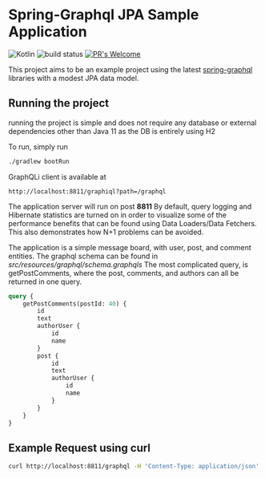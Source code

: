 # Spring-Graphql JPA Sample Application

![Kotlin](https://img.shields.io/badge/kotlin-%230095D5.svg?style=for-the-badge&logo=kotlin&logoColor=white)
![build status](https://github.com/Neuman968/spring-graphql-messageboard/actions/workflows/ci.yml/badge.svg) [![PR's Welcome](https://img.shields.io/badge/PRs-welcome-brightgreen.svg?style=flat)](http://makeapullrequest.com)

 This project aims to be an example project using the latest [spring-graphql](https://github.com/spring-projects/spring-graphql) libraries with a modest JPA data model.
 
## Running the project

running the project is simple and does not require any database or external dependencies other than Java 11
 as the DB is entirely using H2

To run, simply run 

```bash
./gradlew bootRun
```

GraphQLi client is available at 

`http://localhost:8811/graphiql?path=/graphql`

The application server will run on post **8811** 
By default, query logging and Hibernate statistics are turned on in order to visualize some of the performance benefits that
can be found using Data Loaders/Data Fetchers. This also demonstrates how N+1 problems can be avoided.

The application is a simple message board, with user, post, and comment entities.
The graphql schema can be found in _src/resources/graphql/schema.graphqls_
The most complicated query, is getPostComments, where the post, comments, and authors can all be returned in one query.

```graphql
query {
    getPostComments(postId: 40) {
        id
        text
        authorUser {
            id
            name
        }
        post {
            id
            text
            authorUser {
                id
                name
            }
        }
    }
}
```

## Example Request using curl

```bash
curl http://localhost:8811/graphql -H 'Content-Type: application/json' -d '{"query": "query { getUsers { id name } }"}'
```